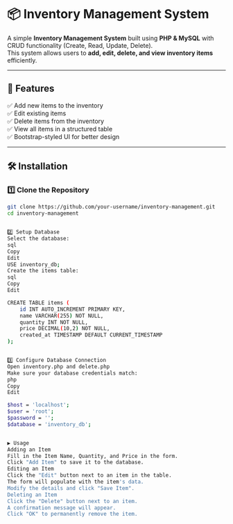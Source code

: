# 📦 Inventory Management System

A simple **Inventory Management System** built using **PHP & MySQL** with CRUD functionality (Create, Read, Update, Delete).  
This system allows users to **add, edit, delete, and view inventory items** efficiently.

---

## 🚀 Features

✅ Add new items to the inventory  
✅ Edit existing items  
✅ Delete items from the inventory  
✅ View all items in a structured table  
✅ Bootstrap-styled UI for better design  

---

## 🛠️ Installation

### 1️⃣ Clone the Repository

```sh
git clone https://github.com/your-username/inventory-management.git
cd inventory-management


2️⃣ Setup Database
Select the database:
sql
Copy
Edit
USE inventory_db;
Create the items table:
sql
Copy
Edit

CREATE TABLE items (
    id INT AUTO_INCREMENT PRIMARY KEY,
    name VARCHAR(255) NOT NULL,
    quantity INT NOT NULL,
    price DECIMAL(10,2) NOT NULL,
    created_at TIMESTAMP DEFAULT CURRENT_TIMESTAMP
);


3️⃣ Configure Database Connection
Open inventory.php and delete.php
Make sure your database credentials match:
php
Copy
Edit

$host = 'localhost';
$user = 'root';
$password = '';
$database = 'inventory_db';


▶️ Usage
Adding an Item
Fill in the Item Name, Quantity, and Price in the form.
Click "Add Item" to save it to the database.
Editing an Item
Click the "Edit" button next to an item in the table.
The form will populate with the item's data.
Modify the details and click "Save Item".
Deleting an Item
Click the "Delete" button next to an item.
A confirmation message will appear.
Click "OK" to permanently remove the item.